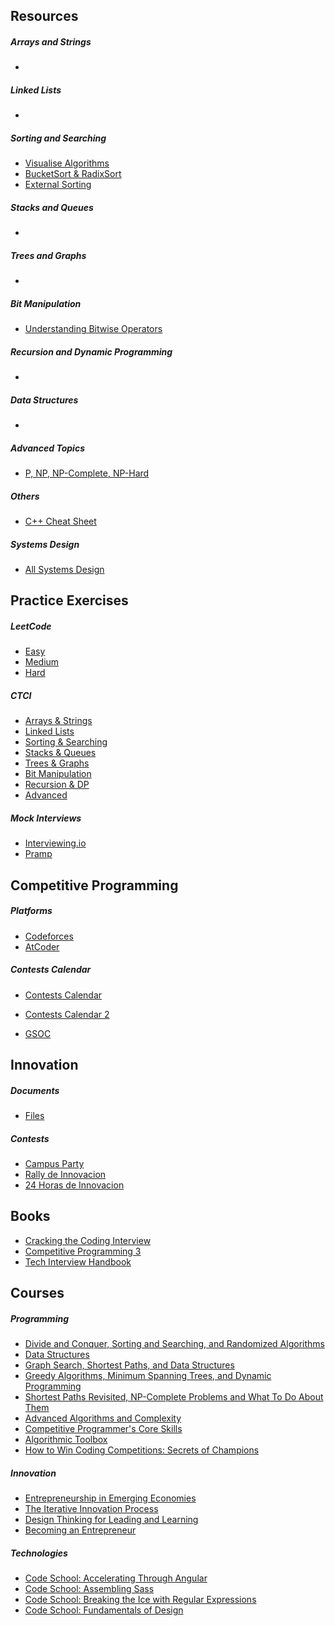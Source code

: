 ## Resources

  ##### Arrays and Strings
   -
   
  ##### Linked Lists
   -
   
  ##### Sorting and Searching
   - [Visualise Algorithms](https://visualgo.net/en)
   - [BucketSort & RadixSort](https://github.com/invict1/Cracking-Everything/blob/master/Others/Bucket%20Sort%20%26%20Radix%20Sort%20.pdf)
   - [External Sorting](https://www.geeksforgeeks.org/external-sorting/)
   
  ##### Stacks and Queues
   -
   
  ##### Trees and Graphs
   -
   
  ##### Bit Manipulation
   - [Understanding Bitwise Operators](https://code.tutsplus.com/articles/understanding-bitwise-operators--active-11301)  
  
  ##### Recursion and Dynamic Programming
   - 
   
  ##### Data Structures
   -
   
  ##### Advanced Topics
   - [P, NP, NP-Complete, NP-Hard](https://stackoverflow.com/questions/1857244/what-are-the-differences-between-np-np-complete-and-np-hard)
  
  ##### Others
   - [C++ Cheat Sheet](https://github.com/invict1/Cracking-Everything/blob/master/Others/cheatsheet.md)
   
  ##### Systems Design
   - [All Systems Design](https://www.educative.io/collection/page/5668639101419520/5649050225344512/5673385510043648)

## Practice Exercises
   ##### LeetCode
   - [Easy](https://github.com/invict1/Cracking-Everything/tree/master/LeetCode/Easy) 
   - [Medium](https://github.com/invict1/Cracking-Everything/tree/master/LeetCode/Medium) 
   - [Hard](https://github.com/invict1/Cracking-Everything/tree/master/LeetCode/Hard) 
   
  ##### CTCI
   - [Arrays & Strings](https://github.com/invict1/Cracking-Everything/tree/master/CTCI/Arrays%20-%20Strings)
   - [Linked Lists](https://github.com/invict1/Cracking-Everything/tree/master/CTCI/Linked%20Lists)
   - [Sorting & Searching](https://github.com/invict1/Cracking-Everything/tree/master/CTCI/Sorting%20-%20Searching)
   - [Stacks & Queues](https://github.com/invict1/Cracking-Everything/tree/master/CTCI/Stacks%20-%20Queues)
   - [Trees & Graphs](https://github.com/invict1/Cracking-Everything/tree/master/CTCI/Trees%20-%20Graphs)
   - [Bit Manipulation](https://github.com/invict1/Cracking-Everything/tree/master/CTCI/Bit%20Manipulation)
   - [Recursion & DP](https://github.com/invict1/Cracking-Everything/tree/master/CTCI/Recursion%20-%20DP)
   - [Advanced](https://github.com/invict1/Cracking-Everything/tree/master/CTCI/Advanced)

  ##### Mock Interviews
   - [Interviewing.io](https://interviewing.io/)
   - [Pramp](https://www.pramp.com/#/)

## Competitive Programming
   ##### Platforms
   - [Codeforces](http://codeforces.com/profile/antimeta)
   - [AtCoder](https://atcoder.jp/users/antimeta)

   ##### Contests Calendar
   - [Contests Calendar](https://www.hackerrank.com/calendar)
   - [Contests Calendar 2](https://clist.by/)
  
   - [GSOC](https://summerofcode.withgoogle.com/about/)

## Innovation
   ##### Documents
   - [Files](https://github.com/invict1/Cracking-Everything/tree/master/Innovation) 

   ##### Contests
   - [Campus Party](https://a)
   - [Rally de Innovacion](https://a)
   - [24 Horas de Innovacion](https://a)
  
## Books
  - [Cracking the Coding Interview](http://ahmed-badawy.com/blog/wp-content/uploads/2018/10/Cracking-the-Coding-Interview-6th-Edition-189-Programming-Questions-and-Solutions.pdf)
  - [Competitive Programming 3](https://www.pdfdrive.com/competitive-programming-3-e32649251.html)
  - [Tech Interview Handbook](https://yangshun.github.io/tech-interview-handbook/)
  
## Courses
  ##### Programming
  - [Divide and Conquer, Sorting and Searching, and Randomized Algorithms](https://www.coursera.org/learn/algorithms-divide-conquer)
  - [Data Structures](https://www.coursera.org/learn/data-structures)
  - [Graph Search, Shortest Paths, and Data Structures](https://www.coursera.org/learn/algorithms-graphs-data-structures)
  - [Greedy Algorithms, Minimum Spanning Trees, and Dynamic Programming](https://www.coursera.org/learn/algorithms-greedy)
  - [Shortest Paths Revisited, NP-Complete Problems and What To Do About Them](https://www.coursera.org/learn/algorithms-npcomplete)
  - [Advanced Algorithms and Complexity](https://www.coursera.org/learn/advanced-algorithms-and-complexity)
  - [Competitive Programmer's Core Skills](https://www.coursera.org/learn/competitive-programming-core-skills)
  - [Algorithmic Toolbox](https://www.coursera.org/learn/algorithmic-toolbox)
  - [How to Win Coding Competitions: Secrets of Champions](https://www.edx.org/course/how-to-win-coding-competitions-secrets-of-champions-4)
  
  ##### Innovation
  - [Entrepreneurship in Emerging Economies](https://www.edx.org/course/entrepreneurship-in-emerging-economies-2)
  - [The Iterative Innovation Process](https://courses.edx.org/courses/course-v1:MITx+3.086x+3T2018/course/)
  - [Design Thinking for Leading and Learning](https://www.edx.org/course/design-thinking-for-leading-and-learning-0)
  - [Becoming an Entrepreneur](https://www.edx.org/course/becoming-an-entrepreneur)

  ##### Technologies
  - [Code School: Accelerating Through Angular](https://app.pluralsight.com/library/courses/code-school-accelerating-through-angular)
  - [Code School: Assembling Sass](https://app.pluralsight.com/library/courses/code-school-assembling-sass)
  - [Code School: Breaking the Ice with Regular Expressions](https://app.pluralsight.com/library/courses/code-school-breaking-the-ice-with-regular-expressions)
  - [Code School: Fundamentals of Design](https://app.pluralsight.com/library/courses/code-school-fundamentals-of-design)

